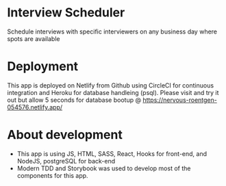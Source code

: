 # Interview Scheduler

Schedule interviews with specific interviewers on any business day where spots are available

# Deployment

This app is deployed on Netlify from Github using CircleCI for continuous integration and Heroku for database handleing (psql). Please visit and try it out but allow 5 seconds for database bootup @ https://nervous-roentgen-054576.netlify.app/

# About development

- This app is using JS, HTML, SASS, React, Hooks for front-end, and NodeJS, postgreSQL for back-end
- Modern TDD and Storybook was used to develop most of the components for this app.
